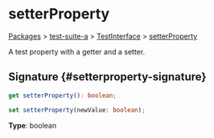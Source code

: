 # setterProperty

[Packages](/) > [test-suite-a](/test-suite-a/) > [TestInterface](/test-suite-a/testinterface-interface/) > [setterProperty](/test-suite-a/testinterface-interface/setterproperty-property)

A test property with a getter and a setter.

## Signature {#setterproperty-signature}

```typescript
get setterProperty(): boolean;

set setterProperty(newValue: boolean);
```

**Type**: boolean
